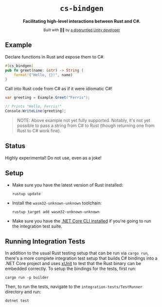 <div align="center">

  <h1><code>cs-bindgen</code></h1>

  <p>
    <strong>Facilitating high-level interactions between Rust and C#.</strong>
  </p>

  <sub>Built with 🦀🔪 by <a href="https://randompoison.github.io/">a disgruntled Unity developer</a></sub>

</div>

## Example

Declare functions in Rust and expose them to C#.

```rust
#[cs_bindgen]
pub fn greet(name: &str) -> String {
    format!("Hello, {}!", name)
}
```

Call into Rust code from C# as if it were idiomatic C#!

```cs
var greeting = Example.Greet("Ferris");

// Prints "Hello, Ferris!"
Console.WriteLine(greeting);
```

> NOTE: Above example not yet fully supported. Notably, it's not yet possible to pass a string from C# to Rust (though returning one from Rust to C# work fine).

## Status

Highly experimental! Do not use, even as a joke!

## Setup

* Make sure you have the latest version of Rust installed:
  
  ```
  rustup update
  ````
* Install the `wasm32-unknown-unknown` toolchain:
  
  ```
  rustup target add wasm32-unknown-unknown
  ```
* Make sure you have the [.NET Core CLI installed](https://dotnet.microsoft.com/download) if you're going to run the integration test suite.

## Running Integration Tests

In addition to the usual Rust testing setup that can be run via `cargo run`, there's a more complete integration test setup that builds C# bindings into a .NET Core project and uses [xUnit](https://xunit.net/) to test that the Rust binary can be embedded correctly. To setup the bindings for the tests, first run:

```
cargo run -p builder
```

Then, to run the tests, navigate to the `integration-tests/TestRunner` directory and run:

```
dotnet test
```
